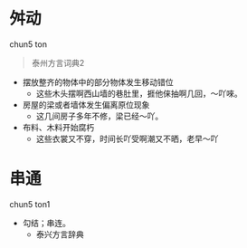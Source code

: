 # 舛动
chun5 ton
> 泰州方言词典2
- 摆放整齐的物体中的部分物体发生移动错位
  - 这些木头摆啊西山墙的巷肚里，捱他俫抽啊几回，～吖唻。
- 房屋的梁或者墙体发生偏离原位现象
  - 这几间房子多年不修，梁已经～吖。
- 布料、木料开始腐朽
  - 这些衣裳又不穿，时间长吖受啊潮又不晒，老早～吖

# 串通
chun5 ton1
+ 勾结；串连。
  * 泰兴方言辞典

